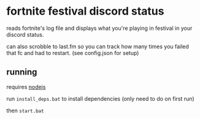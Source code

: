 # fortnite festival discord status

reads fortnite's log file and displays what you're playing in festival in your discord status.

can also scrobble to last.fm so you can track how many times you failed that fc and had to restart. (see config.json for setup)

## running

requires [nodejs](https://nodejs.org/en/download/prebuilt-installer)

run `install_deps.bat` to install dependencies (only need to do on first run)

then `start.bat`